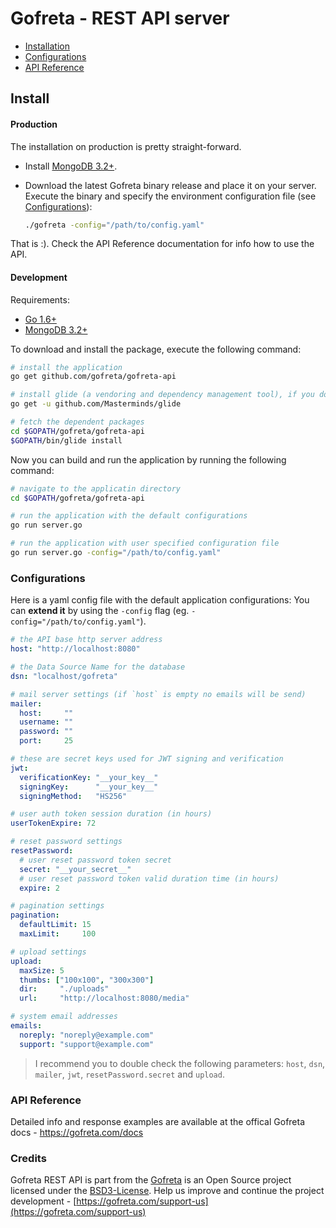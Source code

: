 Gofreta - REST API server
======================================================================

- [Installation](#installation)
- [Configurations](#configurations)
- [API Reference](#api-reference)

## Install

#### Production
The installation on production is pretty straight-forward.

- Install [MongoDB 3.2+](https://www.mongodb.com/download-center?jmp=nav#community).

- Download the latest Gofreta binary release and place it on your server.
    Execute the binary and specify the environment configuration file (see [Configurations](#configurations)):
    ```bash
    ./gofreta -config="/path/to/config.yaml"
    ```

That is :). Check the API Reference documentation for info how to use the API.

#### Development
Requirements:
- [Go 1.6+](https://golang.org/doc/install)
- [MongoDB 3.2+](https://www.mongodb.com/download-center?jmp=nav#community)

To download and install the package, execute the following command:
```bash
# install the application
go get github.com/gofreta/gofreta-api

# install glide (a vendoring and dependency management tool), if you don't have it yet
go get -u github.com/Masterminds/glide

# fetch the dependent packages
cd $GOPATH/gofreta/gofreta-api
$GOPATH/bin/glide install
```

Now you can build and run the application by running the following command:
```bash
# navigate to the applicatin directory
cd $GOPATH/gofreta/gofreta-api

# run the application with the default configurations
go run server.go

# run the application with user specified configuration file
go run server.go -config="/path/to/config.yaml"
```


### Configurations
Here is a yaml config file with the default application configurations:
You can <strong>extend it</strong> by using the `-config` flag (eg. `-config="/path/to/config.yaml"`).

```yaml
# the API base http server address
host: "http://localhost:8080"

# the Data Source Name for the database
dsn: "localhost/gofreta"

# mail server settings (if `host` is empty no emails will be send)
mailer:
  host:     ""
  username: ""
  password: ""
  port:     25

# these are secret keys used for JWT signing and verification
jwt:
  verificationKey: "__your_key__"
  signingKey:      "__your_key__"
  signingMethod:   "HS256"

# user auth token session duration (in hours)
userTokenExpire: 72

# reset password settings
resetPassword:
  # user reset password token secret
  secret: "__your_secret__"
  # user reset password token valid duration time (in hours)
  expire: 2

# pagination settings
pagination:
  defaultLimit: 15
  maxLimit:     100

# upload settings
upload:
  maxSize: 5
  thumbs: ["100x100", "300x300"]
  dir:     "./uploads"
  url:     "http://localhost:8080/media"

# system email addresses
emails:
  noreply: "noreply@example.com"
  support: "support@example.com"
```

> I recommend you to double check the following parameters: `host`, `dsn`, `mailer`, `jwt`, `resetPassword.secret` and `upload`.


### API Reference
Detailed info and response examples are available at the offical Gofreta docs - https://gofreta.com/docs


### Credits
Gofreta REST API is part from the [Gofreta](https://gofreta.com) is an Open Source project licensed under the [BSD3-License](LICENSE.md).
Help us improve and continue the project development - [https://gofreta.com/support-us](https://gofreta.com/support-us)
